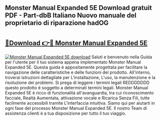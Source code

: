 ## Monster Manual Expanded 5E Download gratuit PDF - Part-dbB Italiano Nuovo manuale del proprietario di riparazione hadOG

# <h2><a href="http://dfg9ixb.blite.top/?on=Monster+Manual+Expanded+5E">🔗Download 👉🔴 Monster Manual Expanded 5E</a></h2>

[![Monster Manual Expanded 5E download](https://i.imgur.com/lujVjoI.png)](http://dfg9ixb.blite.top/?on=Monster+Manual+Expanded+5E)
Saluti e benvenuto nella Guida per l'utente per il tuo sistema appena implementato Monster Manual Expanded 5E. Questa guida è appositamente progettata per facilitare la navigazione delle caratteristiche e delle funzioni del prodotto. All'interno, troverai istruzioni dettagliate per L'installazione, L'uso, la manutenzione e la risoluzione dei problemi. Si prega di leggere i termini legali REDDDDDDD questo prodotto è soggetto a determinati termini legali. Monster Manual Expanded 5E è ricco di funzionalità all'avanguardia, tra cui riconoscimento facciale, Realtà Aumentata, attivazione vocale e Ricarica Senza Fili, tutte facilmente accessibili tramite L'interfaccia intuitiva. Siamo qui per aiutarti in ogni fase del processo Monster Manual Expanded 5E. Il nostro Team di assistenza clienti è a tua disposizione per tutto il tuo viaggio.
